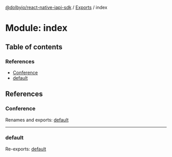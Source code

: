 [@dolbyio/react-native-iapi-sdk](../README.md) / [Exports](../modules.md) / index

# Module: index

## Table of contents

### References

- [Conference](index.md#conference)
- [default](index.md#default)

## References

### Conference

Renames and exports: [default](ConferenceService.md#default)

___

### default

Re-exports: [default](IAPISDK.md#default)
